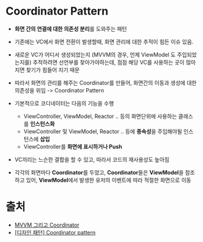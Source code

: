 # Coordinator Pattern

- **화면 간의 연결에 대한 의존성 분리**를 도와주는 패턴

- 기존에는 VC에서 화면 전환이 발생할때, 화면 관리에 대한 추적이 힘든 이슈 있음.

- 새로운 VC가 어디서 생성되었는지 (MVVM의 경우, 언제 ViewModel 도 주입되었는지를) 추적하려면 선언부를 찾아가야하는데, 점점 해당 VC를 사용하는 곳이 많아지면 찾기가 힘들어 지기 때문

- 따라서 화면의 관리를 해주는 Coordinator를 만들어, 화면간의 이동과 생성에 대한 의존성을 위임 -> Coordinator Pattern

- 기본적으로 코디네이터는 다음의 기능을 수행

  - ViewController, ViewModel, Reactor .. 등의 화면단위에 사용하는 클래스를 **인스턴스화**
  - ViewController 및 ViewModel, Reactor .. 등에 **종속성**을 주입해야될 인스턴스에 **삽입**
  - ViewController를 **화면에 표시하거나 Push**

- VC끼리는 느슨한 결합을 할 수 있고, 따라서 코드의 재사용성도 높아짐

  

- 각각의 화면마다 **Coordinator**를 두었고, **Coordinator**들은 **ViewModel**을 참조하고 있어, **ViewModel**에서 발생한 유저의 이벤트에 따라 적절한 화면으로 이동

# 출처

- [MVVM 그리고 Coordinator](https://medium.com/nbt-tech/mvvm-%EA%B7%B8%EB%A6%AC%EA%B3%A0-coordinator-a8d4f9d0fc8a)
- [[디자인 패턴] Coordinator pattern](https://medium.com/@jang.wangsu/%EB%94%94%EC%9E%90%EC%9D%B8-%ED%8C%A8%ED%84%B4-swift-coordinator-pattern-426a7628e2f4)

